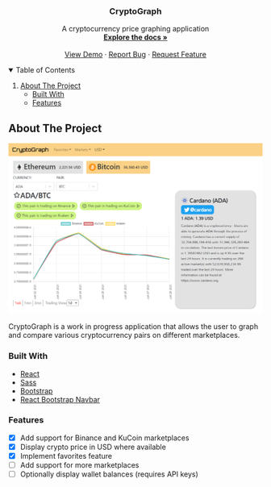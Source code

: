 <p align="center">

  <h3 align="center">CryptoGraph</h3>

  <p align="center">
    A cryptocurrency price graphing application
    <br />
    <a href="https://github.com/nikolaybutnik/CryptoGraph"><strong>Explore the docs »</strong></a>
    <br />
    <br />
    <a href="https://agile-caverns-16859.herokuapp.com/">View Demo</a>
    ·
    <a href="https://github.com/nikolaybutnik/CryptoGraph/issues">Report Bug</a>
    ·
    <a href="https://github.com/nikolaybutnik/CryptoGraph/issues">Request Feature</a>
  </p>
</p>

<details open="open">
  <summary>Table of Contents</summary>
  <ol>
    <li>
      <a href="#about-the-project">About The Project</a>
      <ul>
        <li><a href="#built-with">Built With</a></li>
        <li><a href="#features">Features</a></li>
      </ul>
    </li>
   
  </ol>
</details>

## About The Project

![CryptoGraph Image](https://github.com/nikolaybutnik/CryptoGraph/blob/master/client/public/images/cryptograph-screenshotV3.png?raw=true)

CryptoGraph is a work in progress application that allows the user to graph and compare various cryptocurrency pairs on different marketplaces.

### Built With

- [React](https://reactjs.org/)
- [Sass](https://sass-lang.com/)
- [Bootstrap](https://getbootstrap.com/)
- [React Bootstrap Navbar](https://react-bootstrap.github.io/components/navbar/)

### Features

- [x] Add support for Binance and KuCoin marketplaces
- [x] Display crypto price in USD where available
- [x] Implement favorites feature
- [ ] Add support for more marketplaces
- [ ] Optionally display wallet balances (requires API keys)
